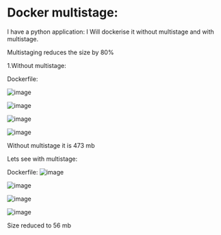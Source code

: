 # Docker multistage:

I have a python application: I Will dockerise it without multistage and with multistage.

Multistaging reduces the size by  80%

1.Without multistage:

Dockerfile:

![image](https://github.com/HIMA10SHREE/Docker_practical/assets/52618743/33900724-f656-4af7-a91b-bdd3b2c69c52)

![image](https://github.com/HIMA10SHREE/Docker_practical/assets/52618743/c23fb4c8-60f3-41b0-80c8-20c95a23da92)


![image](https://github.com/HIMA10SHREE/Docker_practical/assets/52618743/acc8967f-52ec-4729-8d02-c0e326f1d9f3)

![image](https://github.com/HIMA10SHREE/Docker_practical/assets/52618743/391d9cf8-31da-49c7-9474-56634e913727)

Without multistage it is 473 mb

Lets see with multistage:

Dockerfile:
![image](https://github.com/HIMA10SHREE/Docker_practical/assets/52618743/1ec348a0-2bfc-4ef7-9a27-83249c9f21da)

![image](https://github.com/HIMA10SHREE/Docker_practical/assets/52618743/78ec9c03-1170-4c0c-9f36-f459e5e2799b)

![image](https://github.com/HIMA10SHREE/Docker_practical/assets/52618743/420e47cf-785e-4046-b6ad-ae891934a590)

![image](https://github.com/HIMA10SHREE/Docker_practical/assets/52618743/388028af-d892-463e-9a42-fe290eadc385)


Size reduced to 56 mb


